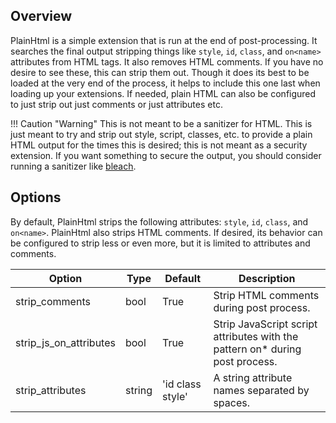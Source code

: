 ## Overview
PlainHtml is a simple extension that is run at the end of post-processing.  It searches the final output stripping things like `style`, `id`, `class`, and `on<name>` attributes from HTML tags.  It also removes HTML comments.  If you have no desire to see these, this can strip them out.  Though it does its best to be loaded at the very end of the process, it helps to include this one last when loading up your extensions.  If needed, plain HTML can also be configured to just strip out just comments or just attributes etc.

!!! Caution "Warning"
    This is not meant to be a sanitizer for HTML.  This is just meant to try and strip out style, script, classes, etc. to provide a plain HTML output for the times this is desired; this is not meant as a security extension.  If you want something to secure the output, you should consider running a sanitizer like [bleach](https://pypi.python.org/pypi/bleach).

## Options
By default, PlainHtml strips the following attributes: `style`, `id`, `class`, and `on<name>`.  PlainHtml also strips HTML comments. If desired, its behavior can be configured to strip less or even more, but it is limited to attributes and comments.

| Option    | Type | Default |Description |
|-----------|------|---------|------------|
| strip_comments | bool | True | Strip HTML comments during post process. |
| strip_js_on_attributes | bool | True | Strip JavaScript script attributes with the pattern on* during post process. |
| strip_attributes | string | 'id class style' | A string attribute names separated by spaces. |
